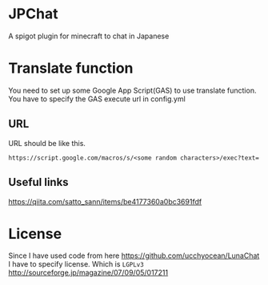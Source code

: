 # JPChat
A spigot plugin for minecraft to chat in Japanese

# Translate function
You need to set up some Google App Script(GAS) to use translate function.<br>
You have to specify the GAS execute url in config.yml<br>

## URL
URL should be like this.
```
https://script.google.com/macros/s/<some random characters>/exec?text=
```

## Useful links
https://qiita.com/satto_sann/items/be4177360a0bc3691fdf

# License
Since I have used code from here https://github.com/ucchyocean/LunaChat
I have to specify license.
Which is `LGPLv3`
http://sourceforge.jp/magazine/07/09/05/017211
